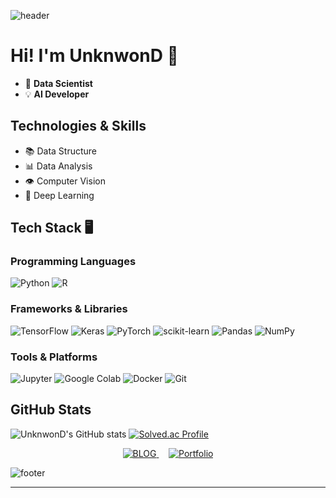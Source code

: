 ![header](https://capsule-render.vercel.app/api?type=waving&animation=twinkling&reversal=true&color=auto&height=300&section=header&text=UnKnwon%20:D&fontSize=80)

# Hi! I'm UnknwonD 📁
- 🌟 **Data Scientist**
- 💡 **AI Developer**

## Technologies & Skills
- 📚 Data Structure
- 📊 Data Analysis
- 👁️ Computer Vision
- 🧠 Deep Learning

## Tech Stack 🖥

### Programming Languages
![Python](https://img.shields.io/badge/-Python-3776AB?style=flat-square&logo=Python&logoColor=white)
![R](https://img.shields.io/badge/-R-276DC3?style=flat-square&logo=R&logoColor=white)

### Frameworks & Libraries
![TensorFlow](https://img.shields.io/badge/-TensorFlow-FF6F00?style=flat-square&logo=TensorFlow&logoColor=white)
![Keras](https://img.shields.io/badge/-Keras-D00000?style=flat-square&logo=Keras&logoColor=white)
![PyTorch](https://img.shields.io/badge/-PyTorch-EE4C2C?style=flat-square&logo=PyTorch&logoColor=white)
![scikit-learn](https://img.shields.io/badge/-scikit--learn-F7931E?style=flat-square&logo=scikit-learn&logoColor=white)
![Pandas](https://img.shields.io/badge/-Pandas-150458?style=flat-square&logo=Pandas&logoColor=white)
![NumPy](https://img.shields.io/badge/-NumPy-013243?style=flat-square&logo=NumPy&logoColor=white)

### Tools & Platforms
![Jupyter](https://img.shields.io/badge/-Jupyter-F37626?style=flat-square&logo=Jupyter&logoColor=white)
![Google Colab](https://img.shields.io/badge/-Google%20Colab-F9AB00?style=flat-square&logo=Google-Colab&logoColor=white)
![Docker](https://img.shields.io/badge/-Docker-2496ED?style=flat-square&logo=Docker&logoColor=white)
![Git](https://img.shields.io/badge/-Git-F05032?style=flat-square&logo=Git&logoColor=white)

## GitHub Stats
![UnknwonD's GitHub stats](https://github-readme-stats.vercel.app/api?username=UnknwonD&show_icons=true&theme=dracula)
[![Solved.ac Profile](http://mazassumnida.wtf/api/v2/generate_badge?boj=daeho5000)](https://solved.ac/daeho5000/)

<p align="center">
  <a href="https://today-knowlodge.tistory.com/" target="_blank">
    <img src="https://img.shields.io/badge/BLOG-Visit-FF5722?style=for-the-badge&logo=blogger" alt="BLOG" />
  </a>
  &nbsp;&nbsp;&nbsp;
  <a href="http://daeho5000.notion.site/" target="_blank">
    <img src="https://img.shields.io/badge/Portfolio-Visit-4CAF50?style=for-the-badge&logo=notion" alt="Portfolio" />
  </a>
</p>

![footer](https://capsule-render.vercel.app/api?type=waving&&reversal=true&color=auto&section=footer)

---
